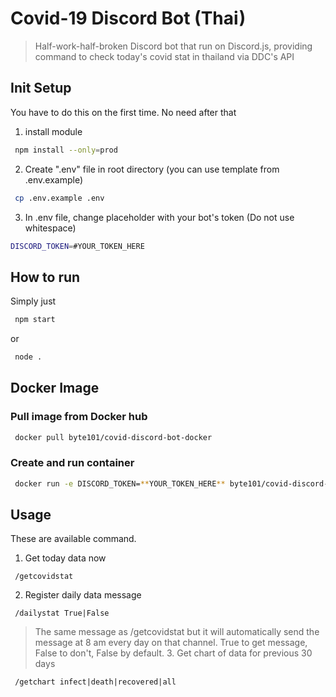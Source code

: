 # Covid-19 Discord Bot (Thai)

> Half-work-half-broken Discord bot that run on Discord.js, providing command to check today's covid stat in thailand via DDC's API

## Init Setup

You have to do this on the first time. No need after that

1. install module

```bash
 npm install --only=prod
```

2. Create ".env" file in root directory (you can use template from .env.example)

```bash
 cp .env.example .env
```

3. In .env file, change placeholder with your bot's token (Do not use whitespace)

```bash
DISCORD_TOKEN=#YOUR_TOKEN_HERE
```

## How to run

Simply just

```bash
 npm start
```

or

```bash
 node .
```

## Docker Image

### Pull image from Docker hub

```bash
 docker pull byte101/covid-discord-bot-docker
```

### Create and run container

```bash
 docker run -e DISCORD_TOKEN=**YOUR_TOKEN_HERE** byte101/covid-discord-bot-docker
```

## Usage

These are available command.

1. Get today data now

```
 /getcovidstat
```

2. Register daily data message

```
 /dailystat True|False
```

> The same message as /getcovidstat but it will automatically send the message at 8 am every day on that channel.
> True to get message, False to don't, False by default. 3. Get chart of data for previous 30 days

```
 /getchart infect|death|recovered|all
```
